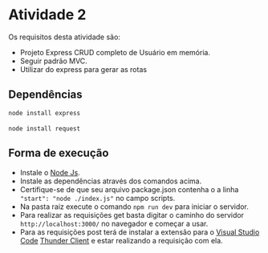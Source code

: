 # Atividade 2
Os requisitos desta atividade são: 

* Projeto Express CRUD completo de Usuário em memória.
* Seguir padrão MVC.
* Utilizar do express para gerar as rotas


## Dependências 
`node install express`<br><br>
`node install request`

## Forma de execução

* Instale o [Node Js](https://nodejs.org/pt).
* Instale as dependências através dos comandos acima.
* Certifique-se de que seu arquivo package.json contenha o a linha `"start": "node ./index.js"` no campo scripts.
* Na pasta raiz execute o comando `npm run dev` para iniciar o servidor.
* Para realizar as requisições get basta digitar o caminho do servidor `http://localhost:3000/` no navegador e começar a usar.
* Para as requisições post terá de instalar a extensão para o [Visual Studio Code](https://code.visualstudio.com/) [Thunder Client](https://marketplace.visualstudio.com/items?itemName=rangav.vscode-thunder-client) e estar realizando a requisição com ela.

